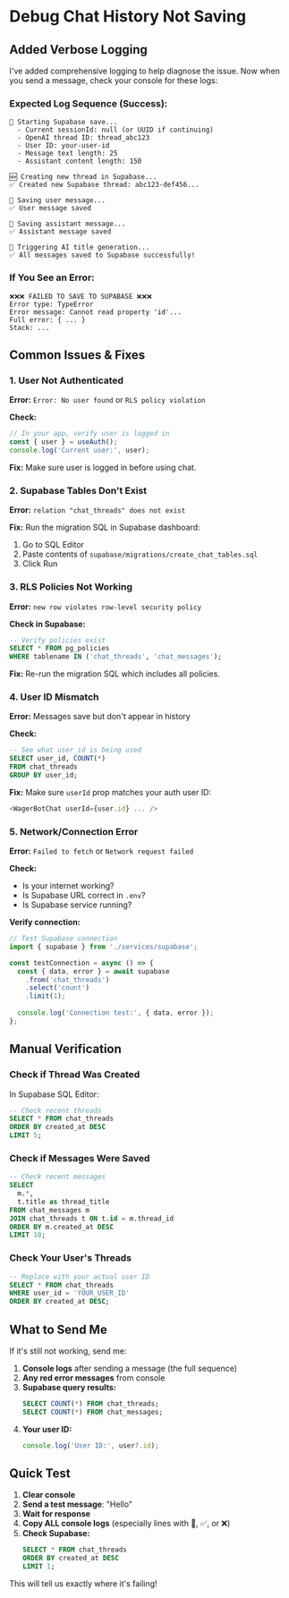 # Debug Chat History Not Saving

## Added Verbose Logging

I've added comprehensive logging to help diagnose the issue. Now when you send a message, check your console for these logs:

### Expected Log Sequence (Success):

```
💾 Starting Supabase save...
  - Current sessionId: null (or UUID if continuing)
  - OpenAI thread ID: thread_abc123
  - User ID: your-user-id
  - Message text length: 25
  - Assistant content length: 150

🆕 Creating new thread in Supabase...
✅ Created new Supabase thread: abc123-def456...

💾 Saving user message...
✅ User message saved

💾 Saving assistant message...
✅ Assistant message saved

🤖 Triggering AI title generation...
✅ All messages saved to Supabase successfully!
```

### If You See an Error:

```
❌❌❌ FAILED TO SAVE TO SUPABASE ❌❌❌
Error type: TypeError
Error message: Cannot read property 'id'...
Full error: { ... }
Stack: ...
```

## Common Issues & Fixes

### 1. User Not Authenticated

**Error:** `Error: No user found` or `RLS policy violation`

**Check:**
```typescript
// In your app, verify user is logged in
const { user } = useAuth();
console.log('Current user:', user);
```

**Fix:** Make sure user is logged in before using chat.

### 2. Supabase Tables Don't Exist

**Error:** `relation "chat_threads" does not exist`

**Fix:** Run the migration SQL in Supabase dashboard:
1. Go to SQL Editor
2. Paste contents of `supabase/migrations/create_chat_tables.sql`
3. Click Run

### 3. RLS Policies Not Working

**Error:** `new row violates row-level security policy`

**Check in Supabase:**
```sql
-- Verify policies exist
SELECT * FROM pg_policies 
WHERE tablename IN ('chat_threads', 'chat_messages');
```

**Fix:** Re-run the migration SQL which includes all policies.

### 4. User ID Mismatch

**Error:** Messages save but don't appear in history

**Check:**
```sql
-- See what user_id is being used
SELECT user_id, COUNT(*) 
FROM chat_threads 
GROUP BY user_id;
```

**Fix:** Make sure `userId` prop matches your auth user ID:
```typescript
<WagerBotChat userId={user.id} ... />
```

### 5. Network/Connection Error

**Error:** `Failed to fetch` or `Network request failed`

**Check:**
- Is your internet working?
- Is Supabase URL correct in `.env`?
- Is Supabase service running?

**Verify connection:**
```typescript
// Test Supabase connection
import { supabase } from './services/supabase';

const testConnection = async () => {
  const { data, error } = await supabase
    .from('chat_threads')
    .select('count')
    .limit(1);
  
  console.log('Connection test:', { data, error });
};
```

## Manual Verification

### Check if Thread Was Created

In Supabase SQL Editor:
```sql
-- Check recent threads
SELECT * FROM chat_threads 
ORDER BY created_at DESC 
LIMIT 5;
```

### Check if Messages Were Saved

```sql
-- Check recent messages
SELECT 
  m.*,
  t.title as thread_title
FROM chat_messages m
JOIN chat_threads t ON t.id = m.thread_id
ORDER BY m.created_at DESC
LIMIT 10;
```

### Check Your User's Threads

```sql
-- Replace with your actual user ID
SELECT * FROM chat_threads 
WHERE user_id = 'YOUR_USER_ID'
ORDER BY created_at DESC;
```

## What to Send Me

If it's still not working, send me:

1. **Console logs** after sending a message (the full sequence)
2. **Any red error messages** from console
3. **Supabase query results:**
   ```sql
   SELECT COUNT(*) FROM chat_threads;
   SELECT COUNT(*) FROM chat_messages;
   ```
4. **Your user ID:**
   ```typescript
   console.log('User ID:', user?.id);
   ```

## Quick Test

1. **Clear console**
2. **Send a test message**: "Hello"
3. **Wait for response**
4. **Copy ALL console logs** (especially lines with 💾, ✅, or ❌)
5. **Check Supabase:**
   ```sql
   SELECT * FROM chat_threads 
   ORDER BY created_at DESC 
   LIMIT 1;
   ```

This will tell us exactly where it's failing!

